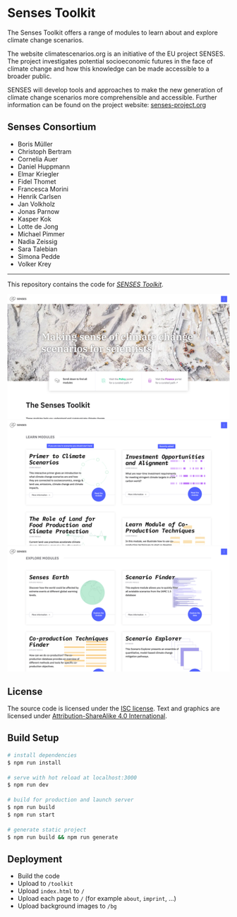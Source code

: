 # Senses Toolkit

The Senses Toolkit offers a range of modules to learn about and explore climate change scenarios.

The website climatescenarios.org is an initiative of the EU project SENSES. The project investigates potential socioeconomic futures in the face of climate change and how this knowledge can be made accessible to a broader public.

SENSES will develop tools and approaches to make the new generation of climate change scenarios more comprehensible and accessible. Further information can be found on the project website: [senses-project.org](http://senses-project.org/)

## Senses Consortium
- Boris Müller
- Christoph Bertram
- Cornelia Auer
- Daniel Huppmann
- Elmar Kriegler
- Fidel Thomet
- Francesca Morini
- Henrik Carlsen
- Jan Volkholz
- Jonas Parnow
- Kasper Kok
- Lotte de Jong
- Michael Pimmer
- Nadia Zeissig
- Sara Talebian
- Simona Pedde
- Volker Krey

---

This repository contains the code for [*SENSES Toolkit*](https://climatescenarios.org/).

![screenshot of the module](./screenshot_toolkit_1.jpg)
![screenshot of the module](./screenshot_toolkit_2.png)
![screenshot of the module](./screenshot_toolkit_3.png)

## License

The source code is licensed under the [ISC license](LICENSE.md). Text and graphics are licensed under [Attribution-ShareAlike 4.0 International](https://creativecommons.org/licenses/by-sa/4.0/).

## Build Setup

``` bash
# install dependencies
$ npm run install

# serve with hot reload at localhost:3000
$ npm run dev

# build for production and launch server
$ npm run build
$ npm run start

# generate static project
$ npm run build && npm run generate
```

## Deployment
- Build the code
- Upload to `/toolkit`
- Upload `index.html` to `/`
- Upload each page to `/` (for example `about`, `imprint`, …)
- Upload background images to `/bg`
